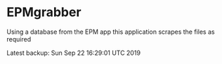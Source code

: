 # EPMgrabber
Using a database from the EPM app this application scrapes the files as required


Latest backup: Sun Sep 22 16:29:01 UTC 2019
